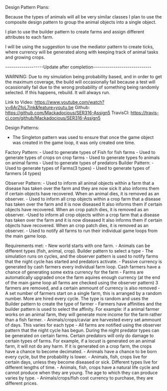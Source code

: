Design Pattern Plans:

Because the types of animals will all be very similar classes I plan to 
use the composite design pattern to group the animal objects into a single
object. 

I plan to use the builder pattern to create farms and assign different attributes to each farm.

I will be using the suggestion to use the mediator pattern to create ticks, where currency will be generated
along with keeping track of animal tasks and growing crops. 


-------------------Update after completion-----------------------------

WARNING: Due to my simulation being probability based, and in order to get the maximum coverage, the build will occasionally fail because a test
will ocassionally fail due to the wrong probability of something being randomly selected. If this happens, rebuild. It will always run.

Link to Video: https://www.youtube.com/watch?v=6ArZfoL7ink&feature=youtu.be
Github: https://github.com/Mackadocious/SER316-Assign5
TravisCI: https://travis-ci.com/github/Mackadocious/SER316-Assign5


Design Patterns:

- The Singleton pattern was used to ensure that once the game object was created in the game loop, it was only created one time. 

Factory Pattern:
 	- Used to generate types of Fish for fish farms
	- Used to generate types of crops on crop farms
	- Used to generate types fo animals on animal farms
	- Used to generate types of predators
Builder Pattern:
	- Used to generate types of Farms(3 types)
	- Used to generate types of farmers (4 types)

Observer Pattern:
	- Used to inform all animal objects within a farm that a disease has taken over the farm and they are now sick
	It also informs them if certain objects have recovered. When an animal dies, it is removed as an observer.
	- Used to inform all crop objects within a crop farm that a disease has taken over the farm and it is now diseased
	It also informs them if certain objects have recovered. When an crop patch dies, it is removed as an observer.
	-Used to inform all crop objects within a crop farm that a disease has taken over the farm and it is now diseased
	It also informs them if certain objects have recovered. When an crop patch dies, it is removed as an observer.
	- Used to notify all farms to run their individual game loops from the main game loop.



Requirements met:
 	- New world starts with one farm. 
	- Animals can be different types (fish, animal, crop). Builder pattern to select a type
	- The simulation runs on cycles, and the observer pattern is used to notify farms that the night cycle has started and predators activate.
	- Passive currency is generated by cash farmers every individual farm loop. Cash farmers have a chance of generating some extra currency for the 	farm
	- Farms are automatically upgraded once the farm aquires enough currency (at the end of the main game loop all farms are checked using the observer 	pattern) 3 farmers are removed, and a certain ammount of currency is also removed
	- A set number of farmers start on a single farm, this is arranged by a random number. More are hired every cycle. The type is random and uses the 
	Builder pattern to create the type of farmer
	- Farmers have affinities and the builder pattern is used to select the affinity. For example: if a animal farmer works on an animal farm, they 	will generate more income for the farm rather than a fish farmer. 
	- Animals/crops/caviar are harvested every set ammount of days. This varies for each type
	- All farms are notified using the observer pattern that the night cycle has begun. During the night predator types can be generated on certain 	farms. Certain predators will only do damage to certain types of farms. For example, if a locust is generated on an animal farm, it will not do any 	harm. If it is generated on a crop farm, the crops have a chance to become decimated. 
	- Animals have a chance to be born every cycle, but the probability is lower. 
	- Animals, fish, crops live for certain days, unless they become diseased or sick. Different types live for different lengths of time. 
	- Animals, fish, crops have a natural life cycle and cannot produce when they are young. The age to which they can produce varies by type.
	- Animals/crops/fish cost currency to purchase, they are different prices. 









